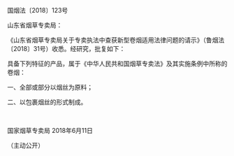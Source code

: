 国烟法〔2018〕123号


山东省烟草专卖局：

《山东省烟草专卖局关于专卖执法中查获新型卷烟适用法律问题的请示》（鲁烟法〔2018〕31号）收悉。经研究，批复如下：

具备下列特征的产品，属于《中华人民共和国烟草专卖法》及其实施条例中所称的卷烟：

一、全部或部分以烟丝为原料；

二、以包裹烟丝的形式制成。

 

国家烟草专卖局
2018年6月11日


（主动公开）

 